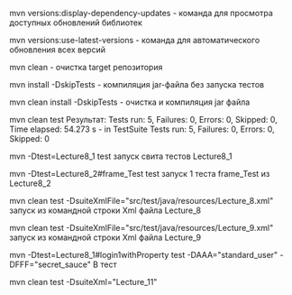 mvn versions:display-dependency-updates - команда для просмотра доступных обновлений библиотек

mvn versions:use-latest-versions - команда для автоматического обновления всех версий

mvn clean - очистка target репозитория

mvn install -DskipTests - компиляция jar-файла без запуска тестов

mvn clean install -DskipTests - очистка и компиляция jar файла

mvn clean test   Результат: Tests run: 5, Failures: 0, Errors: 0, Skipped: 0, Time elapsed: 54.273 s - in TestSuite
                            Tests run: 5, Failures: 0, Errors: 0, Skipped: 0

mvn -Dtest=Lecture8_1 test запуск свита тестов Lecture8_1

mvn -Dtest=Lecture8_2#frame_Test test запуск 1 теста frame_Test из Lecture8_2

mvn clean test -DsuiteXmlFile="src/test/java/resources/Lecture_8.xml" запуск из командной строки Xml файла Lecture_8

mvn clean test -DsuiteXmlFile="src/test/java/resources/Lecture_9.xml" запуск из командной строки Xml файла Lecture_9

mvn -Dtest=Lecture8_1#login1withProperty test -DAAA="standard_user" -DFFF="secret_sauce"
    В тест 


mvn clean test -DsuiteXml="Lecture_11"

